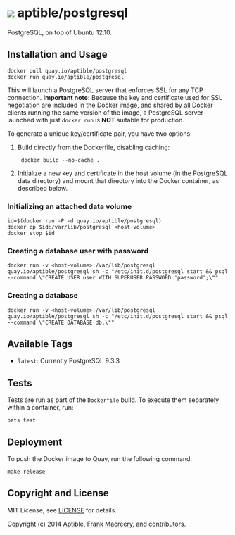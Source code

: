 # ![](https://gravatar.com/avatar/11d3bc4c3163e3d238d558d5c9d98efe?s=64) aptible/postgresql

PostgreSQL, on top of Ubuntu 12.10.

## Installation and Usage

    docker pull quay.io/aptible/postgresql
    docker run quay.io/aptible/postgresql

This will launch a PostgreSQL server that enforces SSL for any TCP connection. **Important note:** Because the key and certificate used for SSL negotiation are included in the Docker image, and shared by all Docker clients running the same version of the image, a PostgreSQL server launched with just `docker run` is **NOT** suitable for production.

To generate a unique key/certificate pair, you have two options:

1. Build directly from the Dockerfile, disabling caching:

        docker build --no-cache .

2. Initialize a new key and certificate in the host volume (in the PostgreSQL data directory) and mount that directory into the Docker container, as described below.

### Initializing an attached data volume

    id=$(docker run -P -d quay.io/aptible/postgresql)
    docker cp $id:/var/lib/postgresql <host-volume>
    docker stop $id

### Creating a database user with password

    docker run -v <host-volume>:/var/lib/postgresql quay.io/aptible/postgresql sh -c "/etc/init.d/postgresql start && psql --command \"CREATE USER user WITH SUPERUSER PASSWORD 'password';\""

### Creating a database

    docker run -v <host-volume>:/var/lib/postgresql quay.io/aptible/postgresql sh -c "/etc/init.d/postgresql start && psql --command \"CREATE DATABASE db;\""

## Available Tags

* `latest`: Currently PostgreSQL 9.3.3

## Tests

Tests are run as part of the `Dockerfile` build. To execute them separately within a container, run:

    bats test

## Deployment

To push the Docker image to Quay, run the following command:

    make release

## Copyright and License

MIT License, see [LICENSE](LICENSE.md) for details.

Copyright (c) 2014 [Aptible](https://www.aptible.com), [Frank Macreery](https://github.com/fancyremarker), and contributors.
